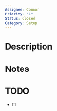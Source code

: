 ```yaml
---
Assignee: Connor
Priority: "1"
Status: Closed
Category: Setup
---
```


# Description



# Notes



# TODO

- [ ] 



